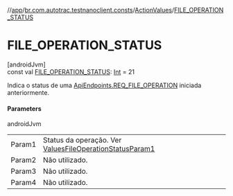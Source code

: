 //[app](../../../index.md)/[br.com.autotrac.testnanoclient.consts](../index.md)/[ActionValues](index.md)/[FILE_OPERATION_STATUS](-f-i-l-e_-o-p-e-r-a-t-i-o-n_-s-t-a-t-u-s.md)

# FILE_OPERATION_STATUS

[androidJvm]\
const val [FILE_OPERATION_STATUS](-f-i-l-e_-o-p-e-r-a-t-i-o-n_-s-t-a-t-u-s.md): [Int](https://kotlinlang.org/api/latest/jvm/stdlib/kotlin/-int/index.html) = 21

Indica o status de uma [ApiEndpoints.REQ_FILE_OPERATION](../-api-endpoints/-companion/-r-e-q_-f-i-l-e_-o-p-e-r-a-t-i-o-n.md) iniciada anteriormente.

#### Parameters

androidJvm

| | |
|---|---|
| Param1 | Status da operação. Ver [ValuesFileOperationStatusParam1](-values-file-operation-status-param1/index.md) |
| Param2 | Não utilizado. |
| Param3 | Não utilizado. |
| Param4 | Não utilizado. |
